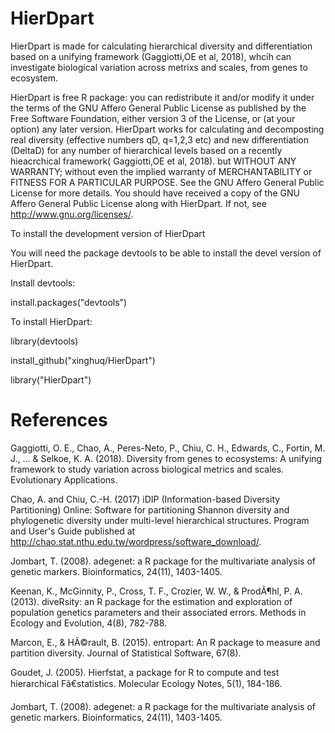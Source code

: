﻿
# HierDpart

HierDpart is made for calculating hierarchical diversity and differentiation based on a unifying framework (Gaggiotti,OE et al, 2018), whcih can investigate biological variation across metrixs and scales, from genes to ecosystem.

HierDpart is free R package: you can redistribute it and/or modify it under the terms of the GNU Affero General Public License as published by the Free Software Foundation, either version 3 of the License, or (at your option) any later version.
 HierDpart works for calculating and decomposting real diversity (effective numbers qD, q=1,2,3 etc) and new differentiation (DeltaD) for any number of hierarchical levels based on a recently hieacrchical framework( Gaggiotti,OE et al, 2018).
but WITHOUT ANY WARRANTY; without even the implied warranty of MERCHANTABILITY or FITNESS FOR A PARTICULAR PURPOSE.  See the GNU Affero General Public License for more details.
You should have received a copy of the GNU Affero General Public License along with HierDpart.  If not, see <http://www.gnu.org/licenses/>.

To install the development version of HierDpart 

You will need the package devtools to be able to install the devel version of HierDpart. 
>>>>>>> 
Install devtools:

install.packages("devtools")

To install HierDpart:

library(devtools)

install_github("xinghuq/HierDpart")

library("HierDpart")


# References
Gaggiotti, O. E., Chao, A., Peres-Neto, P., Chiu, C. H., Edwards, C., Fortin, M. J., ... & Selkoe, K. A. (2018). Diversity from genes to ecosystems: A unifying framework to study variation across biological metrics and scales. Evolutionary Applications.

Chao, A. and Chiu, C.-H. (2017) iDIP (Information-based Diversity Partitioning) Online: Software for partitioning Shannon diversity and phylogenetic diversity under multi-level hierarchical structures. Program and User's Guide published at http://chao.stat.nthu.edu.tw/wordpress/software_download/.

Jombart, T. (2008). adegenet: a R package for the multivariate analysis of genetic markers. Bioinformatics, 24(11), 1403-1405.

Keenan, K., McGinnity, P., Cross, T. F., Crozier, W. W., & ProdÃ¶hl, P. A. (2013). diveRsity: an R package for the estimation and exploration of population genetics parameters and their associated errors. Methods in Ecology and Evolution, 4(8), 782-788.

Marcon, E., & HÃ©rault, B. (2015). entropart: An R package to measure and partition diversity. Journal of Statistical Software, 67(8).

Goudet, J. (2005). Hierfstat, a package for R to compute and test hierarchical Fâ€statistics. Molecular Ecology Notes, 5(1), 184-186.

Jombart, T. (2008). adegenet: a R package for the multivariate analysis of genetic markers. Bioinformatics, 24(11), 1403-1405.

